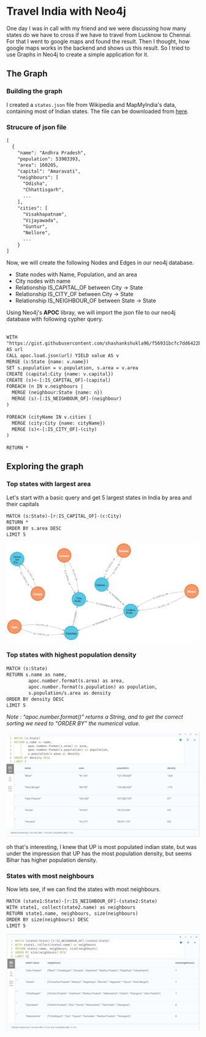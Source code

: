 # Travel India with Neo4j

One day I was in call with my friend and we were discussing how many states do we have to cross if we have to travel from Lucknow to Chennai. For that I went to google maps and found the result. Then I thought, how google maps works in the backend and shows us this result. So I tried to use Graphs in Neo4j to create a simple application for it.


## The Graph

### Building the graph

I created a `states.json` file from Wikipedia and MapMyIndia's data, containing most of Indian states. The file can be downloaded from [here](https://gist.githubusercontent.com/shashankshukla96/f56931bcfc7dd6422bdc950f26dfc4dc/raw/states.json).

### Strucure of json file

```
[
  {
    "name": "Andhra Pradesh",
    "population": 53903393,
    "area": 160205,
    "capital": "Amaravati",
    "neighbours": [
      "Odisha",
      "Chhattisgarh",
      ...
    ],
    "cities": [
      "Visakhapatnam",
      "Vijayawada",
      "Guntur",
      "Nellore",
      ...
    }
]

```

Now, we will create the following Nodes and Edges in our neo4j database.

- State nodes with Name, Population, and an area
- City nodes with name
- Relationship IS_CAPITAL_OF between City -> State
- Relationship IS_CITY_OF between City -> State
- Relationship IS_NEIGHBOUR_OF between State -> State

Using Neo4j's **APOC** libray, we will import the json file to our neo4j database with following cypher query.

```

WITH "https://gist.githubusercontent.com/shashankshukla96/f56931bcfc7dd6422bdc950f26dfc4dc/raw/states.json" AS url
CALL apoc.load.json(url) YIELD value AS v
MERGE (s:State {name: v.name})
SET s.population = v.population, s.area = v.area
CREATE (capital:City {name: v.capital})
CREATE (s)<-[:IS_CAPITAL_OF]-(capital)
FOREACH (n IN v.neighbours |
  MERGE (neighbour:State {name: n})
  MERGE (s)-[:IS_NEIGHBOUR_OF]-(neighbour)
)

FOREACH (cityName IN v.cities |
  MERGE (city:City {name: cityName})
  MERGE (s)<-[:IS_CITY_OF]-(city)
)

RETURN *

```

## Exploring the graph


### Top states with largest area

Let's start with a basic query and get 5 largest states in India by area and their capitals

```
MATCH (s:State)-[r:IS_CAPITAL_OF]-(c:City)
RETURN *
ORDER BY s.area DESC
LIMIT 5
```

![Top 5 Largest States](graph-1.png)


### Top states with highest population density

```
MATCH (s:State)
RETURN s.name as name, 
        apoc.number.format(s.area) as area, 
        apoc.number.format(s.population) as population, 
        s.population/s.area as density
ORDER BY density DESC
LIMIT 5
```

*Note : “apoc.number.format()” returns a String, and to get the correct sorting we need to “ORDER BY” the numerical value.*

![Top 5 Largest Populated States](graph-2.png)

oh that's interesting, I knew that UP is most populated indian state, but was under the impression that UP has the most population density, but seems Bihar has higher population density.

### States with most neighbours

Now lets see, if we can find the states with most neighbours.

```
MATCH (state1:State)-[r:IS_NEIGHBOUR_OF]-(state2:State)
WITH state1, collect(state2.name) as neighbours
RETURN state1.name, neighbours, size(neighbours)
ORDER BY size(neighbours) DESC
LIMIT 5
```

![Top 5 Most connected States](graph-3.png)